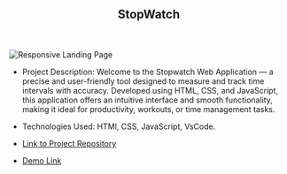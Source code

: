  <h2 align="center">
  StopWatch
</h2>
</br></br>

<img alt="Responsive Landing Page" src="https://vilhem-2004.github.io/PRODIGY-WEB-DEVELOPMENT/Stopwatch.jpg" />

- Project Description:
Welcome to the Stopwatch Web Application — a precise and user-friendly tool designed to measure and track time intervals with accuracy. Developed using HTML, CSS, and JavaScript, this application offers an intuitive interface and smooth functionality, making it ideal for productivity, workouts, or time management tasks.

- Technologies Used: HTMl, CSS, JavaScript, VsCode.

- [Link to Project Repository](https://github.com/VILHEM-2004/PRODIGY-WEB-DEVELOPMENT/tree/main/PRODIGY_WD_02)

- [Demo Link](https://vilhem-2004.github.io/PRODIGY-WEB-DEVELOPMENT/PRODIGY_WD_02/)